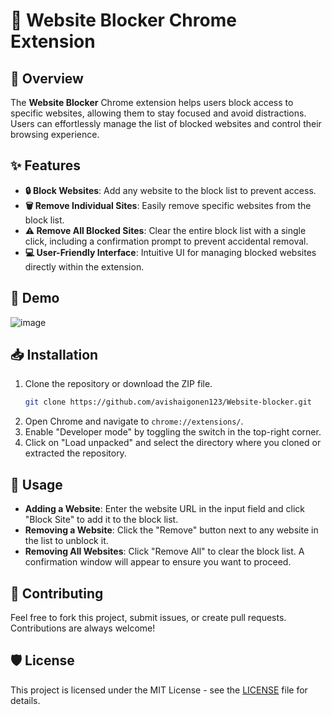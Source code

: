# 🚫 Website Blocker Chrome Extension

## 📝 Overview
The **Website Blocker** Chrome extension helps users block access to specific websites, allowing them to stay focused and avoid distractions. Users can effortlessly manage the list of blocked websites and control their browsing experience.


## ✨ Features
- **🔒 Block Websites**: Add any website to the block list to prevent access.
- **🗑️ Remove Individual Sites**: Easily remove specific websites from the block list.
- **⚠️ Remove All Blocked Sites**: Clear the entire block list with a single click, including a confirmation prompt to prevent accidental removal.
- **💻 User-Friendly Interface**: Intuitive UI for managing blocked websites directly within the extension.

## 📸 Demo

![image](https://github.com/user-attachments/assets/91fe8faf-337c-4e6c-80b8-7d2f2017d3a0)


## 📥 Installation
1. Clone the repository or download the ZIP file.
   ```bash
   git clone https://github.com/avishaigonen123/Website-blocker.git
2. Open Chrome and navigate to `chrome://extensions/`.
3. Enable "Developer mode" by toggling the switch in the top-right corner.
4. Click on "Load unpacked" and select the directory where you cloned or extracted the repository.

## 🚀 Usage
- **Adding a Website**: Enter the website URL in the input field and click "Block Site" to add it to the block list.
- **Removing a Website**: Click the "Remove" button next to any website in the list to unblock it.
- **Removing All Websites**: Click "Remove All" to clear the block list. A confirmation window will appear to ensure you want to proceed.

## 🤝 Contributing
Feel free to fork this project, submit issues, or create pull requests. Contributions are always welcome!

## 🛡️ License
This project is licensed under the MIT License - see the [LICENSE](LICENSE) file for details.

